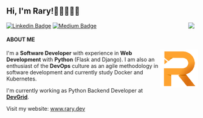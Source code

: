 ## Hi, I'm Rary!👋🏽👨🏽‍💻

<img align="right" width="25" src="img/brazilian-flag.png">

[![Linkedin Badge](https://img.shields.io/badge/-Rary%20Gonçalves-grey?style=flat&logo=Linkedin&logoColor=white&link=https://www.linkedin.com/in/rarygc/)](https://www.linkedin.com/in/rarygc/)
[![Medium Badge](https://img.shields.io/badge/-Rary%20Gonçalves-grey?style=flat&logo=Medium&logoColor=white&link=https://medium.com/@rarygc)](https://medium.com/@rarygc)

#### ABOUT ME

<img align="right" width="100" src="img/r-orange.png">

I'm a **Software Developer** with experience in **Web Development** with **Python** (Flask and Django). I am also an enthusiast of the **DevOps** culture as an agile methodology in software development and currently study Docker and Kubernetes.

I'm currently working as Python Backend Developer at **[DevGrid](https://devgrid.co.uk)**.

Visit my website: www.rary.dev
